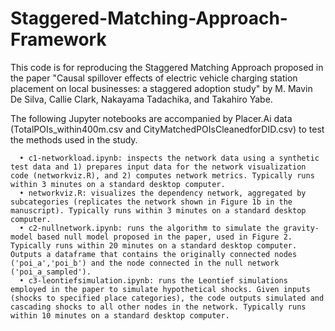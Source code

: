 # Staggered-Matching-Approach-Framework
This code is for reproducing the Staggered Matching Approach proposed in the paper "Causal spillover effects of electric vehicle charging station placement on local businesses: a staggered adoption study" by M. Mavin De Silva, Callie Clark, Nakayama Tadachika, and Takahiro Yabe.

The following Jupyter notebooks are accompanied by Placer.Ai data (TotalPOIs_within400m.csv and CityMatchedPOIsCleanedforDID.csv) to test the methods used in the study.

      • c1-networkload.ipynb: inspects the network data using a synthetic test data and 1) prepares input data for the network visualization code (networkviz.R), and 2) computes network metrics. Typically runs within 3 minutes on a standard desktop computer.
      • networkviz.R: visualizes the dependency network, aggregated by subcategories (replicates the network shown in Figure 1b in the manuscript). Typically runs within 3 minutes on a standard desktop computer.
      • c2-nullnetwork.ipynb: runs the algorithm to simulate the gravity-model based null model proposed in the paper, used in Figure 2. Typically runs within 20 minutes on a standard desktop computer. Outputs a dataframe that contains the originally connected nodes ('poi_a','poi_b') and the node connected in the null network ('poi_a_sampled').
      • c3-leontiefsimulation.ipynb: runs the Leontief simulations employed in the paper to simulate hypothetical shocks. Given inputs (shocks to specified place categories), the code outputs simulated and cascading shocks to all other nodes in the network. Typically runs within 10 minutes on a standard desktop computer.


